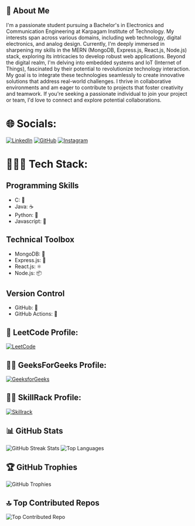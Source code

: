 ## 👋 About Me
I'm a passionate student pursuing a Bachelor's in Electronics and Communication Engineering at Karpagam Institute of Technology.
My interests span across various domains, including web technology, digital electronics, and analog design. 
Currently, I'm deeply immersed in sharpening my skills in the MERN (MongoDB, Express.js, React.js, Node.js) stack, exploring its intricacies to develop robust web applications. 
Beyond the digital realm, I'm delving into embedded systems and IoT (Internet of Things), fascinated by their potential to revolutionize technology interaction. 
My goal is to integrate these technologies seamlessly to create innovative solutions that address real-world challenges. 
I thrive in collaborative environments and am eager to contribute to projects that foster creativity and teamwork. 
If you're seeking a passionate individual to join your project or team, I'd love to connect and explore potential collaborations.

# 🌐 Socials:
[![LinkedIn](https://img.shields.io/badge/LinkedIn-%230077B5.svg?logo=linkedin&logoColor=white)](https://linkedin.com/in/vishnukumarsr21)
[![GitHub](https://img.shields.io/badge/GitHub-%23181717.svg?logo=github&logoColor=white)](https://github.com/vishnukumarsr21)
[![Instagram](https://img.shields.io/badge/Instagram-%23E4405F.svg?logo=Instagram&logoColor=white)](https://instagram.com/vishnu_finisher_)


# 👨🏼‍💻 Tech Stack:

## Programming Skills
- C: 🔧
- Java: ☕
- Python: 🐍
- Javascript: 🚀

## Technical Toolbox
- MongoDB: 🍃
- Express.js: 🚀
- React.js: ⚛️
- Node.js: 📦

## Version Control
- GitHub: 🐙
- GitHub Actions: 🚀



## 🧩 LeetCode Profile:
[![LeetCode](https://img.shields.io/badge/LeetCode-%23FFA116.svg?logo=leetcode&logoColor=white)](https://leetcode.com/u/21ecb58/)

## 👨‍💻 GeeksForGeeks Profile:
[![GeeksforGeeks](https://img.shields.io/badge/GeeksforGeeks-%2300A651.svg?logo=geeksforgeeks&logoColor=white)](https://www.geeksforgeeks.org/user/vishnufinisher21/)

## 🏋️‍♂️ SkillRack Profile:
[![Skillrack](https://img.shields.io/badge/Skillrack-%23FF6347.svg?logo=skillrack&logoColor=white)](http://www.skillrack.com/profile/372981/3cf83835e3fc1ee938493b7d86db5560fe10f0ce)



## 📊 GitHub Stats
![GitHub Streak Stats](https://github-readme-streak-stats.herokuapp.com/?user=vishnukumarsr21&theme=dark&hide_border=false)
![Top Languages](https://github-readme-stats.vercel.app/api/top-langs/?username=vishnukumarsr21&theme=dark&hide_border=false&layout=compact)

## 🏆 GitHub Trophies
![GitHub Trophies](https://github-profile-trophy.vercel.app/?username=vishnukumarsr21&theme=radical&no-frame=false&no-bg=true&margin-w=4)

## 🔝 Top Contributed Repos
![Top Contributed Repo](https://github-contributor-stats.vercel.app/api?username=vishnukumarsr21&limit=5&theme=dark&combine_all_yearly_contributions=true)
